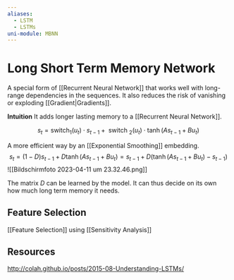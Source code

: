 ```yaml
---
aliases:
  - LSTM
  - LSTMs
uni-module: MBNN
---
```

# Long Short Term Memory Network

A special form of [[Recurrent Neural Network]] that works well with long-range dependencies in the sequences. It also reduces the risk of vanishing or exploding [[Gradient|Gradients]]. 

**Intuition**
It adds longer lasting memory to a [[Recurrent Neural Network]]. 

$$s_t=\operatorname{switch}_1\left(u_t\right) \cdot s_{t-1}+\text { switch }_2\left(u_t\right) \cdot \tanh \left(A s_{t-1}+B u_t\right)$$

A more efficient way by an [[Exponential Smoothing]] embedding.
$$s_t=(1-D) s_{t-1}+D \tanh \left(A s_{t-1}+B u_t\right)=s_{t-1}+D\left(\tanh \left(A s_{t-1}+B u_t\right)-s_{t-1}\right)$$
![[Bildschirm­foto 2023-04-11 um 23.32.46.png]]

The matrix $D$ can be learned by the model. It can thus decide on its own how much long term memory it needs.

## Feature Selection

[[Feature Selection]] using [[Sensitivity Analysis]]

## Resources

http://colah.github.io/posts/2015-08-Understanding-LSTMs/
